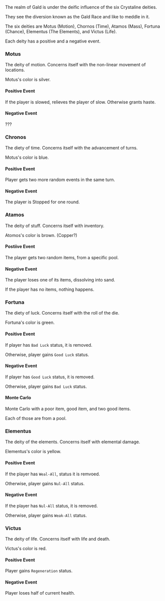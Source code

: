 The realm of Gald is under the deific influence of the six Crystaline deities.

They see the diversion known as the Gald Race and like to meddle in it.

The six deities are Motus (Motion), Chornos (Time), Atamos (Mass),
Fortuna (Chance), Elementus (The Elements), and Victus (Life).

Each deity has a positive and a negative event.

### Motus

The deity of motion. Concerns itself with the non-linear movement of locations.

Motus's color is silver.

#### Positive Event

If the player is slowed, relieves the player of slow. Otherwise grants haste.

#### Negative Event

???

### Chronos

The diety of time. Concerns itself with the advancement of turns.

Motus's color is blue.

#### Positive Event

Player gets two more random events in the same turn.

#### Negative Event

The player is Stopped for one round.

### Atamos

The deity of stuff. Concerns itself with inventory.

Atomos's color is brown. (Copper?)

#### Postiive Event

The player gets two random items, from a specific pool.

#### Negative Event

The player loses one of its items, dissolving into sand.

If the player has no items, nothing happens.

### Fortuna

The diety of luck. Concerns itself with the roll of the die.

Fortuna's color is green.

#### Positive Event

If player has `Bad Luck` status, it is removed.

Otherwise, player gains `Good Luck` status.

#### Negative Event

If player has `Good Luck` status, it is removed.

Otherwise, player gains `Bad Luck` status.

#### Monte Carlo

Monte Carlo with a poor item, good item, and two good items.

Each of those are from a pool.

### Elementus

The deity of the elements. Concerns itself with elemental damage.

Elementus's color is yellow.

#### Positive Event

If the player has `Weal-All`, status it is remvoed.

Otherwise, player gains `Nul-All` status.

#### Negative Event

If the player has `Nul-All` status, it is removed.

Otherwise, player gains `Weak-All` status.

### Victus

The deity of life. Concerns itself with life and death.

Victus's color is red.

#### Positive Event

Player gains `Regeneration` status.

#### Negative Event

Player loses half of current health.
